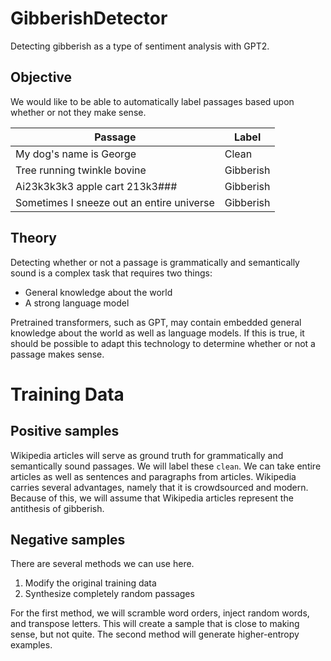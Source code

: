 # GibberishDetector

Detecting gibberish as a type of sentiment analysis with GPT2.

## Objective

We would like to be able to automatically label passages based upon whether or not they make sense. 

| Passage | Label |
|---|---|
| My dog's name is George | Clean |
| Tree running twinkle bovine | Gibberish |
| Ai23k3k3k3 apple cart 213k3### | Gibberish |
| Sometimes I sneeze out an entire universe | Gibberish |


## Theory

Detecting whether or not a passage is grammatically and semantically sound is a complex task that requires two things:

- General knowledge about the world 
- A strong language model

Pretrained transformers, such as GPT, may contain embedded general knowledge about the world as well as language models. If this is true, it should be possible to adapt this technology to determine whether or not a passage 
makes sense. 

# Training Data

## Positive samples

Wikipedia articles will serve as ground truth for grammatically and semantically sound passages. We will label these `clean`. We can take entire articles as well as sentences and paragraphs from articles. 
Wikipedia carries several advantages, namely that it is crowdsourced and modern. Because of this, we will assume that Wikipedia articles represent the antithesis of gibberish.

## Negative samples

There are several methods we can use here. 

1. Modify the original training data
2. Synthesize completely random passages

For the first method, we will scramble word orders, inject random words, and transpose letters. This will create a sample that is close to making sense, but not quite. The second method will generate higher-entropy examples. 